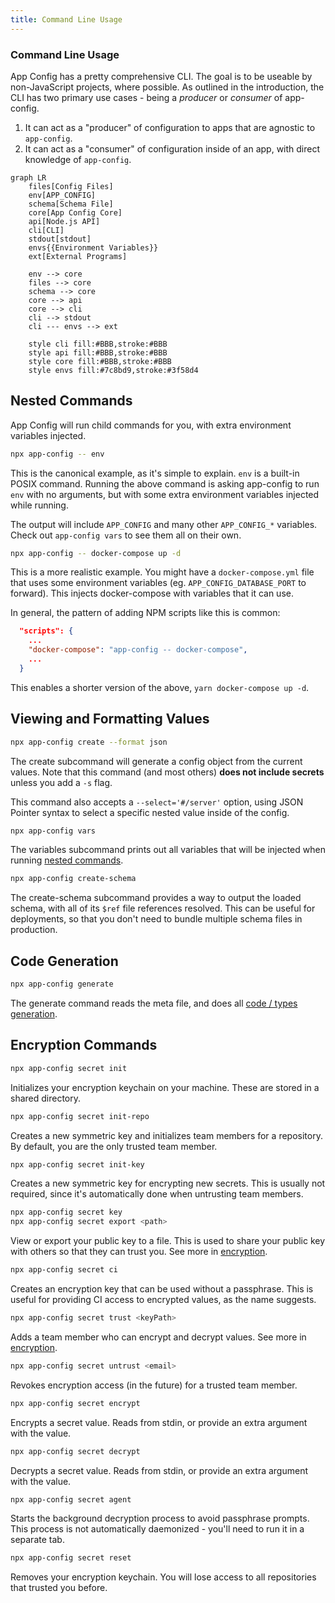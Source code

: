```yaml
---
title: Command Line Usage
---
```


### Command Line Usage

App Config has a pretty comprehensive CLI. The goal is to be useable by non-JavaScript
projects, where possible. As outlined in the introduction, the CLI has two primary use
cases - being a _producer_ or _consumer_ of app-config.

1. It can act as a "producer" of configuration to apps that are agnostic to `app-config`.
2. It can act as a "consumer" of configuration inside of an app, with direct knowledge of `app-config`.

```mermaid
graph LR
    files[Config Files]
    env[APP_CONFIG]
    schema[Schema File]
    core[App Config Core]
    api[Node.js API]
    cli[CLI]
    stdout[stdout]
    envs{{Environment Variables}}
    ext[External Programs]

    env --> core
    files --> core
    schema --> core
    core --> api
    core --> cli
    cli --> stdout
    cli --- envs --> ext

    style cli fill:#BBB,stroke:#BBB
    style api fill:#BBB,stroke:#BBB
    style core fill:#BBB,stroke:#BBB
    style envs fill:#7c8bd9,stroke:#3f58d4
```

## Nested Commands

App Config will run child commands for you, with extra environment variables injected.

```sh
npx app-config -- env
```

This is the canonical example, as it's simple to explain. `env` is a built-in POSIX command.
Running the above command is asking app-config to run `env` with no arguments, but with
some extra environment variables injected while running.

The output will include `APP_CONFIG` and many other `APP_CONFIG_*` variables. Check out
`app-config vars` to see them all on their own.

```sh
npx app-config -- docker-compose up -d
```

This is a more realistic example. You might have a `docker-compose.yml` file that uses some
environment variables (eg. `APP_CONFIG_DATABASE_PORT` to forward). This injects docker-compose
with variables that it can use.

In general, the pattern of adding NPM scripts like this is common:

```json
  "scripts": {
    ...
    "docker-compose": "app-config -- docker-compose",
    ...
  }
```

This enables a shorter version of the above, `yarn docker-compose up -d`.

## Viewing and Formatting Values

```sh
npx app-config create --format json
```

The create subcommand will generate a config object from the current values.
Note that this command (and most others) **does not include secrets** unless
you add a `-s` flag.

This command also accepts a `--select='#/server'` option, using JSON Pointer syntax
to select a specific nested value inside of the config.

```sh
npx app-config vars
```

The variables subcommand prints out all variables that will be injected when running
[nested commands](#nested-commands).

```sh
npx app-config create-schema
```

The create-schema subcommand provides a way to output the loaded schema, with all
of its `$ref` file references resolved. This can be useful for deployments, so
that you don't need to bundle multiple schema files in production.

## Code Generation

```sh
npx app-config generate
```

The generate command reads the meta file, and does all [code / types generation](./codegen.md).

## Encryption Commands

```sh
npx app-config secret init
```

Initializes your encryption keychain on your machine. These are stored in a shared directory.

```sh
npx app-config secret init-repo
```

Creates a new symmetric key and initializes team members for a repository.
By default, you are the only trusted team member.

```sh
npx app-config secret init-key
```

Creates a new symmetric key for encrypting new secrets. This is usually not required,
since it's automatically done when untrusting team members.

```sh
npx app-config secret key
npx app-config secret export <path>
```

View or export your public key to a file. This is used to share your public key with
others so that they can trust you. See more in [encryption](./encryption.md#trusting-users).

```sh
npx app-config secret ci
```

Creates an encryption key that can be used without a passphrase. This is useful for
providing CI access to encrypted values, as the name suggests.

```sh
npx app-config secret trust <keyPath>
```

Adds a team member who can encrypt and decrypt values. See more in [encryption](./encryption.md#trusting-users).

```sh
npx app-config secret untrust <email>
```

Revokes encryption access (in the future) for a trusted team member.

```sh
npx app-config secret encrypt
```

Encrypts a secret value. Reads from stdin, or provide an extra argument with the value.

```sh
npx app-config secret decrypt
```

Decrypts a secret value. Reads from stdin, or provide an extra argument with the value.

```sh
npx app-config secret agent
```

Starts the background decryption process to avoid passphrase prompts. This process
is not automatically daemonized - you'll need to run it in a separate tab.

```sh
npx app-config secret reset
```

Removes your encryption keychain. You will lose access to all repositories that
trusted you before.
